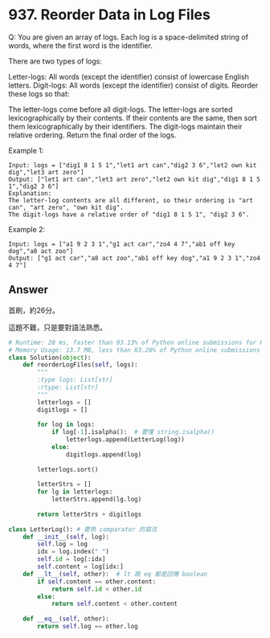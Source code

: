 # 937. Reorder Data in Log Files
Q: You are given an array of logs. Each log is a space-delimited string of words, where the first word is the identifier.

There are two types of logs:

Letter-logs: All words (except the identifier) consist of lowercase English letters.
Digit-logs: All words (except the identifier) consist of digits.
Reorder these logs so that:

The letter-logs come before all digit-logs.
The letter-logs are sorted lexicographically by their contents. If their contents are the same, then sort them lexicographically by their identifiers.
The digit-logs maintain their relative ordering.
Return the final order of the logs.

Example 1:
```
Input: logs = ["dig1 8 1 5 1","let1 art can","dig2 3 6","let2 own kit dig","let3 art zero"]
Output: ["let1 art can","let3 art zero","let2 own kit dig","dig1 8 1 5 1","dig2 3 6"]
Explanation:
The letter-log contents are all different, so their ordering is "art can", "art zero", "own kit dig".
The digit-logs have a relative order of "dig1 8 1 5 1", "dig2 3 6".
```
Example 2:
```
Input: logs = ["a1 9 2 3 1","g1 act car","zo4 4 7","ab1 off key dog","a8 act zoo"]
Output: ["g1 act car","a8 act zoo","ab1 off key dog","a1 9 2 3 1","zo4 4 7"]
```

## Answer
首刷，約26分。

這題不難，只是要對語法熟悉。

```python
# Runtime: 20 ms, faster than 93.13% of Python online submissions for Reorder Data in Log Files.
# Memory Usage: 13.7 MB, less than 83.28% of Python online submissions for Reorder Data in Log Files.
class Solution(object):
    def reorderLogFiles(self, logs):
        """
        :type logs: List[str]
        :rtype: List[str]
        """
        letterlogs = []
        digitlogs = []
        
        for log in logs:
            if log[-1].isalpha():  # 要懂 string.isalpha()
                letterlogs.append(LetterLog(log))
            else:
                digitlogs.append(log)
                
        letterlogs.sort()
        
        letterStrs = []
        for lg in letterlogs:
            letterStrs.append(lg.log)
            
        return letterStrs + digitlogs
                
class LetterLog(): # 要熟 comparator 的寫法
    def __init__(self, log):
        self.log = log
        idx = log.index(" ")
        self.id = log[:idx]
        self.content = log[idx:]
    def __lt__(self, other):  # lt 跟 eq 都是回傳 boolean
        if self.content == other.content:
            return self.id < other.id
        else:
            return self.content < other.content
        
    def __eq__(self, other):
        return self.log == other.log
```
